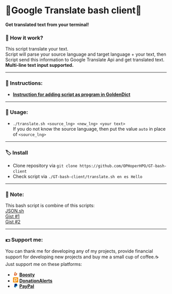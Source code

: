# 🧇Google Translate bash client🧇
__Get translated text from your terminal!__
### 📄 How it work?
This script translate your text. \
Script will parse your source language and target language + your text, then Script send this information to Google Translate Api and get translated text.\
__Multi-line text input supported.__
****************************************
### 📙 Instructions:
- **[Instruction for adding script as program in GoldenDict](https://github.com/OPHoperHPO/GT-bash-client/issues/3)**
****************************************
### 🧰 Usage:
- `./translate.sh <source_lng> <new_lng> <your text>` \
If you do not know the source language, then put the value `auto` in place of `<source_lng> `
****************************************
### 🏷 Install
- Clone repository via `git clone https://github.com/OPHoperHPO/GT-bash-client`
- Check script via `./GT-bash-client/translate.sh en es Hello`
****************************************
### 🧷 Note:
This bash script is combine of this scripts: \
[JSON.sh](https://github.com/dominictarr/JSON.sh) \
[Gist #1](https://gist.github.com/elFua/3342075) \
[Gist #2](https://gist.github.com/ayubmalik/149e2c7f28104f61cc1c862fe9834793) 
****************************************
### 💵 Support me:  
  You can thank me for developing any of my projects, provide financial support for developing new projects and buy me a small cup of coffee.☕ \
  Just support me on these platforms:
  * ![](https://github.com/OPHoperHPO/OPHoperHPO/raw/master/assets/imgs/boosty_logo.jpeg) [**Boosty**](https://boosty.to/anodev)
  * ![](https://github.com/OPHoperHPO/OPHoperHPO/raw/master/assets/imgs/donationalerts_logo.png) [**DonationAlerts**](https://www.donationalerts.com/r/anodev_development)
  * ![](https://github.com/OPHoperHPO/OPHoperHPO/raw/master/assets/imgs/paypal_logo.jpg) [**PayPal**](https://paypal.me/anodevru)
  
